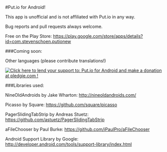#Put.io for Android!

This app is unofficial and is not affiliated with Put.io in any way.

Bug reports and pull requests always welcome.

Free on the Play Store: https://play.google.com/store/apps/details?id=com.stevenschoen.putionew


###Coming soon:
	
Other languages (please contribute translations!)

<a href='https://pledgie.com/campaigns/24005'><img alt='Click here to lend your support to: Put.io for Android and make a donation at pledgie.com !' src='https://pledgie.com/campaigns/24005.png?skin_name=chrome' border='0' ></a>

###Libraries used:

NineOldAndroids by Jake Wharton: http://nineoldandroids.com/

Picasso by Square: https://github.com/square/picasso
	
PagerSlidingTabStrip by Andreas Stuetz: https://github.com/astuetz/PagerSlidingTabStrip
	
aFileChooser by Paul Burke: https://github.com/iPaulPro/aFileChooser
	
Android Support Library by Google: http://developer.android.com/tools/support-library/index.html
